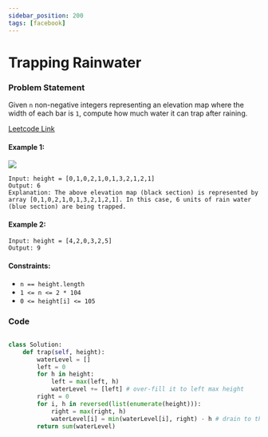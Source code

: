 ```yaml
---
sidebar_position: 200
tags: [facebook]
---
```


# Trapping Rainwater

### Problem Statement

Given `n` non-negative integers representing an elevation map where the width of each bar is `1`, compute how much water it can trap after raining.

[Leetcode Link](https://leetcode.com/problems/trapping-rain-water/)

#### Example 1:

![](https://assets.leetcode.com/uploads/2018/10/22/rainwatertrap.png)

```
Input: height = [0,1,0,2,1,0,1,3,2,1,2,1]
Output: 6
Explanation: The above elevation map (black section) is represented by array [0,1,0,2,1,0,1,3,2,1,2,1]. In this case, 6 units of rain water (blue section) are being trapped.
```

#### Example 2:

```
Input: height = [4,2,0,3,2,5]
Output: 9
```

#### Constraints:

- `n == height.length`
- `1 <= n <= 2 * 104`
- `0 <= height[i] <= 105`

### Code

```python title="Python Code"

class Solution:
    def trap(self, height):
        waterLevel = []
        left = 0
        for h in height:
            left = max(left, h)
            waterLevel += [left] # over-fill it to left max height
        right = 0
        for i, h in reversed(list(enumerate(height))):
            right = max(right, h)
            waterLevel[i] = min(waterLevel[i], right) - h # drain to the right height
        return sum(waterLevel)
```
